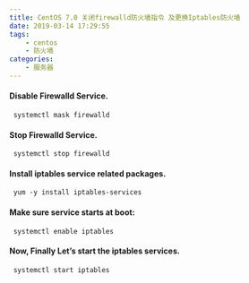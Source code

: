 ```yaml
---
title: CentOS 7.0 关闭firewalld防火墙指令 及更换Iptables防火墙
date: 2019-03-14 17:29:55
tags:
    - centos
    - 防火墙
categories:
    - 服务器
---
```

#### Disable Firewalld Service.
```shell
 systemctl mask firewalld
```
#### Stop Firewalld Service.
```shell
 systemctl stop firewalld
 ```
#### Install iptables service related packages.
```shell
 yum -y install iptables-services
```
#### Make sure service starts at boot:
```shell
 systemctl enable iptables
```

#### Now, Finally Let’s start the iptables services.
```shell
 systemctl start iptables
```




